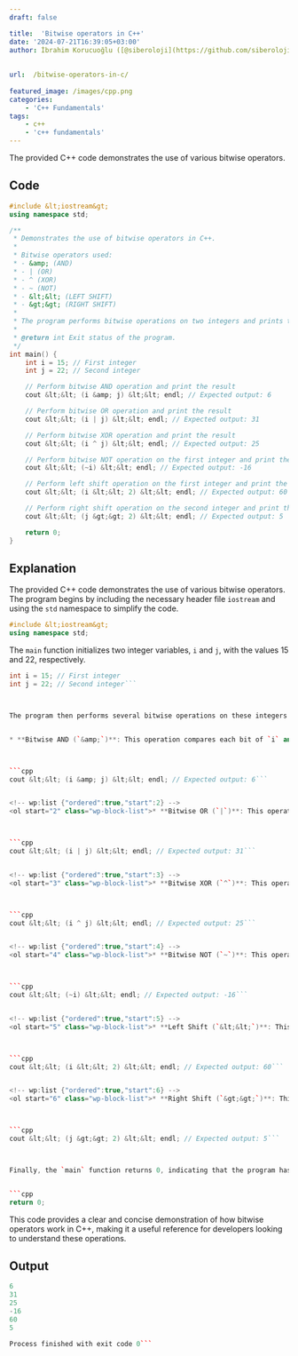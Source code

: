 ```yaml
---
draft: false

title:  'Bitwise operators in C++'
date: '2024-07-21T16:39:05+03:00'
author: İbrahim Korucuoğlu ([@siberoloji](https://github.com/siberoloji))
 
 
url:  /bitwise-operators-in-c/
 
featured_image: /images/cpp.png
categories:
    - 'C++ Fundamentals'
tags:
    - c++
    - 'c++ fundamentals'
---
```



The provided C++ code demonstrates the use of various bitwise operators. 



## Code


```cpp
#include &lt;iostream&gt;
using namespace std;

/**
 * Demonstrates the use of bitwise operators in C++.
 *
 * Bitwise operators used:
 * - &amp; (AND)
 * - | (OR)
 * - ^ (XOR)
 * - ~ (NOT)
 * - &lt;&lt; (LEFT SHIFT)
 * - &gt;&gt; (RIGHT SHIFT)
 *
 * The program performs bitwise operations on two integers and prints the results.
 *
 * @return int Exit status of the program.
 */
int main() {
    int i = 15; // First integer
    int j = 22; // Second integer

    // Perform bitwise AND operation and print the result
    cout &lt;&lt; (i &amp; j) &lt;&lt; endl; // Expected output: 6

    // Perform bitwise OR operation and print the result
    cout &lt;&lt; (i | j) &lt;&lt; endl; // Expected output: 31

    // Perform bitwise XOR operation and print the result
    cout &lt;&lt; (i ^ j) &lt;&lt; endl; // Expected output: 25

    // Perform bitwise NOT operation on the first integer and print the result
    cout &lt;&lt; (~i) &lt;&lt; endl; // Expected output: -16

    // Perform left shift operation on the first integer and print the result
    cout &lt;&lt; (i &lt;&lt; 2) &lt;&lt; endl; // Expected output: 60

    // Perform right shift operation on the second integer and print the result
    cout &lt;&lt; (j &gt;&gt; 2) &lt;&lt; endl; // Expected output: 5

    return 0;
}
```



## Explanation 



The provided C++ code demonstrates the use of various bitwise operators. The program begins by including the necessary header file `iostream` and using the `std` namespace to simplify the code.


```cpp
#include &lt;iostream&gt;
using namespace std;
```



The `main` function initializes two integer variables, `i` and `j`, with the values 15 and 22, respectively.


```cpp
int i = 15; // First integer
int j = 22; // Second integer```



The program then performs several bitwise operations on these integers and prints the results using `cout`.


* **Bitwise AND (`&amp;`)**: This operation compares each bit of `i` and `j` and returns a new integer where each bit is set to 1 only if both corresponding bits of `i` and `j` are 1. The result of `i &amp; j` is 6.



```cpp
cout &lt;&lt; (i &amp; j) &lt;&lt; endl; // Expected output: 6```


<!-- wp:list {"ordered":true,"start":2} -->
<ol start="2" class="wp-block-list">* **Bitwise OR (`|`)**: This operation compares each bit of `i` and `j` and returns a new integer where each bit is set to 1 if at least one of the corresponding bits of `i` or `j` is 1. The result of `i | j` is 31.



```cpp
cout &lt;&lt; (i | j) &lt;&lt; endl; // Expected output: 31```


<!-- wp:list {"ordered":true,"start":3} -->
<ol start="3" class="wp-block-list">* **Bitwise XOR (`^`)**: This operation compares each bit of `i` and `j` and returns a new integer where each bit is set to 1 if only one of the corresponding bits of `i` or `j` is 1. The result of `i ^ j` is 25.



```cpp
cout &lt;&lt; (i ^ j) &lt;&lt; endl; // Expected output: 25```


<!-- wp:list {"ordered":true,"start":4} -->
<ol start="4" class="wp-block-list">* **Bitwise NOT (`~`)**: This operation inverts all the bits of `i`, turning 1s into 0s and vice versa. The result of `~i` is -16.



```cpp
cout &lt;&lt; (~i) &lt;&lt; endl; // Expected output: -16```


<!-- wp:list {"ordered":true,"start":5} -->
<ol start="5" class="wp-block-list">* **Left Shift (`&lt;&lt;`)**: This operation shifts the bits of `i` to the left by 2 positions, effectively multiplying `i` by 2^2 (or 4). The result of `i &lt;&lt; 2` is 60.



```cpp
cout &lt;&lt; (i &lt;&lt; 2) &lt;&lt; endl; // Expected output: 60```


<!-- wp:list {"ordered":true,"start":6} -->
<ol start="6" class="wp-block-list">* **Right Shift (`&gt;&gt;`)**: This operation shifts the bits of `j` to the right by 2 positions, effectively dividing `j` by 2^2 (or 4). The result of `j &gt;&gt; 2` is 5.



```cpp
cout &lt;&lt; (j &gt;&gt; 2) &lt;&lt; endl; // Expected output: 5```



Finally, the `main` function returns 0, indicating that the program has executed successfully.


```cpp
return 0;
```



This code provides a clear and concise demonstration of how bitwise operators work in C++, making it a useful reference for developers looking to understand these operations.



## Output


```cpp
6
31
25
-16
60
5

Process finished with exit code 0```

